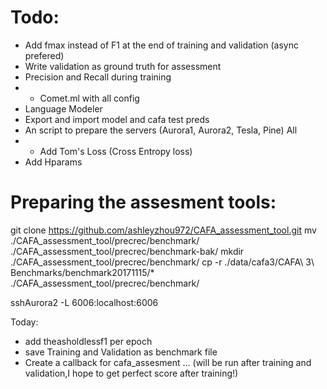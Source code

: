 # Todo:

- Add fmax instead of F1 at the end of training and validation (async prefered)
- Write validation as ground truth for assessment 
- Precision and Recall during training
- + Comet.ml with all config
- Language Modeler
- Export and import model and cafa test preds
- An script to prepare the servers (Aurora1, Aurora2, Tesla, Pine) All
- * Add Tom's Loss (Cross Entropy loss)
- Add Hparams


# Preparing the assesment tools:
git clone https://github.com/ashleyzhou972/CAFA_assessment_tool.git
mv ./CAFA_assessment_tool/precrec/benchmark/ ./CAFA_assessment_tool/precrec/benchmark-bak/
mkdir ./CAFA_assessment_tool/precrec/benchmark/
cp -r ./data/cafa3/CAFA\ 3\ Benchmarks/benchmark20171115/* ./CAFA_assessment_tool/precrec/benchmark/


sshAurora2 -L 6006:localhost:6006

Today:
- add theasholdlessf1 per epoch
- save Training and Validation as benchmark file
- Create a callback for cafa_assesment  ... (will be run after training and validation,I hope to get perfect score after training!)

